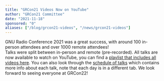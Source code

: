 ```yaml
---
title: "GRCon21 Videos Now on YouTube"
author: "GRCon21 Committee"
date: "2021-11-18"
sponsored: "0"
aliases: ["/blog/grcon21-videos", "/news/grcon21-videos"]
---
```


GNU Radio Conference 2021 was a great success, with around 100 in-person attendees and over 1000 remote attendees!  
Talks were split between in-person and remote (pre-recorded). 
All talks are now available to watch on YouTube, you can find a [playlist that includes all videos here](https://www.youtube.com/playlist?list=PLbBQHMnVMR41zZUZGF0bJArBXmpojtL9i).  You can also look through the [schedule of talks](https://events.gnuradio.org/event/8/timetable/#20210920) which contains more info about each talk, note that each day is in a different tab.
We look forward to seeing everyone at GRCon22!
